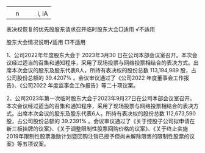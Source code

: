 <table><tr><td></td><td></td><td></td><td></td><td></td></tr><tr><td></td><td>n</td><td></td><td></td><td>i, iA</td></tr></table>

表决权恢复的优先股股东请求召开临时股东大会□适用 √不适用

股东大会情况说明√适用 □不适用

1、公司2022年年度股东大会于 2023年3月30 日在公司本部会议室召开。本次会议经过适当的召集和通知程序，采用了现场投票与网络投票相结合的表决方式。出席本次会议的股东及股东代表8人，所持有表决权的股份总数 113,194,989 股，占公司股份总额的 $3 9 . 4 2 0 7 \%$ 。会议审议通过了《公司2022 年度董事会工作报告》、《公司2022 年度监事会工作报告》等二十项议案。

2、公司2023年第一次临时股东大会于2023年9月27日在公司本部会议室召开。本次会议经过适当的召集和通知程序，采用了现场投票与网络投票相结合的表决方式。出席本次会议的股东及股东代表6人，所持有表决权的股份总数 112,673,590股，占公司股份总额的 $3 9 . 2 3 9 1 \%$ 。会议审议通过了《关于控股子公司拟申请在新三板挂牌的议案》、《关于调整限制性股票回购价格的议案》、《关于终止实施 2019年限制性股票激励计划暨回购注销已授予但尚未解除限售的限制性股票的议案》等五项议案。
